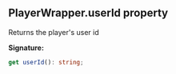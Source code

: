 
## PlayerWrapper.userId property

Returns the player's user id

**Signature:**

```typescript
get userId(): string;
```
